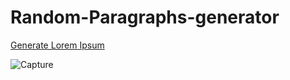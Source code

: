 # Random-Paragraphs-generator

[Generate Lorem Ipsum](https://imad-majid.github.io/Placeholder-Text-Generator/)

![Capture](https://github.com/IMAD-Majid/Random-Paragraphs-generator/assets/137281672/dc55d8c0-61e9-476d-ab55-e950b737b992)
